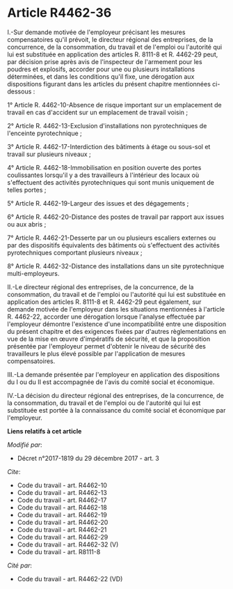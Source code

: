 # Article R4462-36

I.-Sur demande motivée de l'employeur précisant les mesures compensatoires qu'il prévoit, le directeur régional des
entreprises, de la concurrence, de la consommation, du travail et de l'emploi ou l'autorité qui lui est substituée en
application des articles R. 8111-8 et R. 4462-29 peut, par décision prise après avis de l'inspecteur de l'armement pour les
poudres et explosifs, accorder pour une ou plusieurs installations déterminées, et dans les conditions qu'il fixe, une
dérogation aux dispositions figurant dans les articles du présent chapitre mentionnées ci-dessous : 

1° Article R. 4462-10-Absence de risque important sur un emplacement de travail en cas d'accident sur un emplacement de
travail voisin ; 

2° Article R. 4462-13-Exclusion d'installations non pyrotechniques de l'enceinte pyrotechnique ; 

3° Article R. 4462-17-Interdiction des bâtiments à étage ou sous-sol et travail sur plusieurs niveaux ; 

4° Article R. 4462-18-Immobilisation en position ouverte des portes coulissantes lorsqu'il y a des travailleurs à l'intérieur
des locaux où s'effectuent des activités pyrotechniques qui sont munis uniquement de telles portes ; 

5° Article R. 4462-19-Largeur des issues et des dégagements ; 

6° Article R. 4462-20-Distance des postes de travail par rapport aux issues ou aux abris ; 

7° Article R. 4462-21-Desserte par un ou plusieurs escaliers externes ou par des dispositifs équivalents des bâtiments où
s'effectuent des activités pyrotechniques comportant plusieurs niveaux ; 

8° Article R. 4462-32-Distance des installations dans un site pyrotechnique multi-employeurs. 

II.-Le directeur régional des entreprises, de la concurrence, de la consommation, du travail et de l'emploi ou l'autorité qui
lui est substituée en application des articles R. 8111-8 et R. 4462-29 peut également, sur demande motivée de l'employeur
dans les situations mentionnées à l'article R. 4462-22, accorder une dérogation lorsque l'analyse effectuée par l'employeur
démontre l'existence d'une incompatibilité entre une disposition du présent chapitre et des exigences fixées par d'autres
règlementations en vue de la mise en œuvre d'impératifs de sécurité, et que la proposition présentée par l'employeur permet
d'obtenir le niveau de sécurité des travailleurs le plus élevé possible par l'application de mesures compensatoires. 

III.-La demande présentée par l'employeur en application des dispositions du I ou du II est accompagnée de l'avis du
comité social et économique. 

IV.-La décision du directeur régional des entreprises, de la concurrence, de la consommation, du travail et de l'emploi ou de
l'autorité qui lui est substituée est portée à la connaissance du                    comité social et économique par
l'employeur.

**Liens relatifs à cet article**

_Modifié par_:

  - Décret n°2017-1819 du 29 décembre 2017 - art. 3

_Cite_:

  - Code du travail - art. R4462-10
  - Code du travail - art. R4462-13
  - Code du travail - art. R4462-17
  - Code du travail - art. R4462-18
  - Code du travail - art. R4462-19
  - Code du travail - art. R4462-20
  - Code du travail - art. R4462-21
  - Code du travail - art. R4462-29
  - Code du travail - art. R4462-32 (V)
  - Code du travail - art. R8111-8

_Cité par_:

  - Code du travail - art. R4462-22 (VD)
